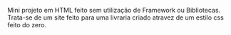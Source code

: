 Mini projeto em HTML feito sem utilização de Framework ou Bibliotecas. Trata-se de um site feito para uma livraria criado atravez de um estilo css feito do zero.
